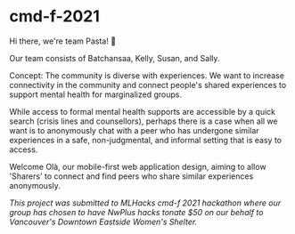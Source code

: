 # cmd-f-2021

Hi there, we're team Pasta! 🍝

Our team consists of Batchansaa, Kelly, Susan, and Sally.

Concept: The community is diverse with experiences. We want to increase connectivity in the community and connect people's shared experiences to support mental health for marginalized groups.

While access to formal mental health supports are accessible by a quick search (crisis lines and counsellors), perhaps there is a case when all we want is to anonymously chat with a peer who has undergone similar experiences in a safe, non-judgmental, and informal setting that is easy to access.

Welcome Olà, our mobile-first web application design, aiming to allow 'Sharers' to connect and find peers who share similar experiences anonymously.

*This project was submitted to MLHacks cmd-f 2021 hackathon where our group has chosen to have NwPlus hacks tonate $50 on our behalf to Vancouver's Downtown Eastside Women's Shelter.*
